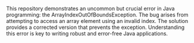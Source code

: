 This repository demonstrates an uncommon but crucial error in Java programming: the ArrayIndexOutOfBoundsException.  The bug arises from attempting to access an array element using an invalid index. The solution provides a corrected version that prevents the exception.  Understanding this error is key to writing robust and error-free Java applications.